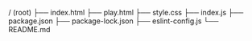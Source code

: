 / (root)
├── index.html
├── play.html
├── style.css
├── index.js
├── package.json
├── package-lock.json
├── eslint-config.js
└── README.md

